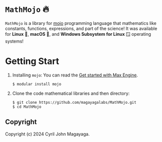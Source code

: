 # `MathMojo` 🔥

`MathMojo` is a library for [mojo](https://www.modular.com/max/mojo) programming language that mathematics like constants, functions, expressions, and part of the science! It was available for **Linux** 🐧, **macOS** 🍎, and **Windows Subsystem for Linux** 🪟 operating systems!

# Getting Start

1. Installing `mojo`: You can read the [Get started with Max Engine](https://docs.modular.com/engine/get-started).
   
   ```
   $ modular install mojo
   ```

2. Clone the code mathematical libraries and then directory:

   ```
   $ git clone https://github.com/magayagalabs/MathMojo.git
   $ cd MathMojo
   ```

## Copyright

Copyright (c) 2024 Cyril John Magayaga.
